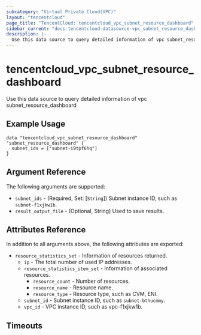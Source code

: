 ```yaml
---
subcategory: "Virtual Private Cloud(VPC)"
layout: "tencentcloud"
page_title: "TencentCloud: tencentcloud_vpc_subnet_resource_dashboard"
sidebar_current: "docs-tencentcloud-datasource-vpc_subnet_resource_dashboard"
description: |-
  Use this data source to query detailed information of vpc subnet_resource_dashboard
---
```


# tencentcloud_vpc_subnet_resource_dashboard

Use this data source to query detailed information of vpc subnet_resource_dashboard

## Example Usage

```hcl
data "tencentcloud_vpc_subnet_resource_dashboard" "subnet_resource_dashboard" {
  subnet_ids = ["subnet-i9tpf6hq"]
}
```

## Argument Reference

The following arguments are supported:

* `subnet_ids` - (Required, Set: [`String`]) Subnet instance ID, such as `subnet-f1xjkw1b`.
* `result_output_file` - (Optional, String) Used to save results.

## Attributes Reference

In addition to all arguments above, the following attributes are exported:

* `resource_statistics_set` - Information of resources returned.
  * `ip` - The total number of used IP addresses.
  * `resource_statistics_item_set` - Information of associated resources.
    * `resource_count` - Number of resources.
    * `resource_name` - Resource name.
    * `resource_type` - Resource type, such as CVM, ENI.
  * `subnet_id` - Subnet instance ID, such as `subnet-bthucmmy`.
  * `vpc_id` - VPC instance ID, such as vpc-f1xjkw1b.


## Timeouts

<no value>


